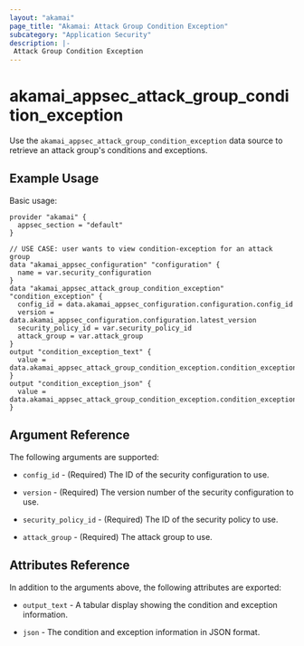 ```yaml
---
layout: "akamai"
page_title: "Akamai: Attack Group Condition Exception"
subcategory: "Application Security"
description: |-
 Attack Group Condition Exception
---
```


# akamai_appsec_attack_group_condition_exception

Use the `akamai_appsec_attack_group_condition_exception` data source to retrieve an attack group's conditions and exceptions.

## Example Usage

Basic usage:

```hcl
provider "akamai" {
  appsec_section = "default"
}

// USE CASE: user wants to view condition-exception for an attack group
data "akamai_appsec_configuration" "configuration" {
  name = var.security_configuration
}
data "akamai_appsec_attack_group_condition_exception" "condition_exception" {
  config_id = data.akamai_appsec_configuration.configuration.config_id
  version = data.akamai_appsec_configuration.configuration.latest_version
  security_policy_id = var.security_policy_id
  attack_group = var.attack_group
}
output "condition_exception_text" {
  value = data.akamai_appsec_attack_group_condition_exception.condition_exception.output_text
}
output "condition_exception_json" {
  value = data.akamai_appsec_attack_group_condition_exception.condition_exception.json
}
```

## Argument Reference

The following arguments are supported:

* `config_id` - (Required) The ID of the security configuration to use.

* `version` - (Required) The version number of the security configuration to use.

* `security_policy_id` - (Required) The ID of the security policy to use.

* `attack_group` - (Required) The attack group to use.

## Attributes Reference

In addition to the arguments above, the following attributes are exported:

* `output_text` - A tabular display showing the condition and exception information.

* `json` - The condition and exception information in JSON format.
